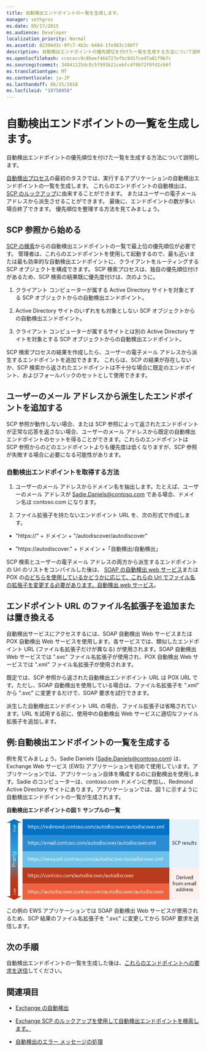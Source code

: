 ```yaml
---
title: 自動検出エンドポイントの一覧を生成します。
manager: sethgros
ms.date: 09/17/2015
ms.audience: Developer
localization_priority: Normal
ms.assetid: 82394d3c-9fc7-4b3c-b48d-1fe983c198f7
description: 自動検出エンドポイントの優先順位を付けた一覧を生成する方法について説明します。
ms.openlocfilehash: ccecacc9c8beef464727efbc9d1fced7a81f9b7c
ms.sourcegitcommit: 34041125dc8c5f993b21cebfc4f8b72f0fd2cb6f
ms.translationtype: MT
ms.contentlocale: ja-JP
ms.lasthandoff: 06/25/2018
ms.locfileid: "19758958"
---
```

# <a name="generate-a-list-of-autodiscover-endpoints"></a>自動検出エンドポイントの一覧を生成します。

自動検出エンドポイントの優先順位を付けた一覧を生成する方法について説明します。
  
[自動検出プロセス](autodiscover-for-exchange.md)の最初のタスクでは、実行するアプリケーションの自動検出エンドポイントの一覧を生成します。 これらのエンドポイントの自動検出は、 [SCP のルックアップ](how-to-find-autodiscover-endpoints-by-using-scp-lookup-in-exchange.md)に由来することができます。 またはユーザーの電子メール アドレスから派生させることができます。 最後に、エンドポイントの数が多い場合終了できます。 優先順位を整理する方法を見てみましょう。 
  
## <a name="start-with-scp-lookup"></a>SCP 参照から始める
<a name="bk_StartWithScp"> </a>

[SCP の検索](how-to-find-autodiscover-endpoints-by-using-scp-lookup-in-exchange.md)からの自動検出エンドポイントの一覧で最上位の優先順位が必要です。 管理者は、これらのエンドポイントを使用して起動するので、最も近いまたは最も効率的な自動検出エンドポイントに、クライアントをルーティングする SCP オブジェクトを構成できます。 SCP 検索プロセスは、独自の優先順位付けがあるため、SCP 検索の結果既に優先度付けは、次のように。 
  
1. クライアント コンピューターが属する Active Directory サイトを対象とする SCP オブジェクトからの自動検出エンドポイント。
    
2. Active Directory サイトのいずれをも対象としない SCP オブジェクトからの自動検出エンドポイント。
    
3. クライアント コンピューターが属するサイトとは別の Active Directory サイトを対象とする SCP オブジェクトからの自動検出エンドポイント。
    
SCP 検索プロセスの結果を作成したら、ユーザーの電子メール アドレスから派生するエンドポイントを追加できます。 これらは、SCP の結果が存在しないか、SCP 検索から返されたエンドポイントは不十分な場合に既定のエンドポイント、およびフォールバックのセットとして使用できます。
  
## <a name="add-endpoints-derived-from-the-users-email-address"></a>ユーザーのメール アドレスから派生したエンドポイントを追加する
<a name="bk_AddDerivedEndpoints"> </a>

SCP 参照が動作しない場合、または SCP 参照によって返されたエンドポイントが正常な応答を返さない場合、ユーザーのメール アドレスから既定の自動検出エンドポイントのセットを得ることができます。これらのエンドポイントは SCP 参照からのどのエンドポイントよりも優先度は低くなりますが、SCP 参照が失敗する場合に必要になる可能性があります。
  
### <a name="to-derive-autodiscover-endpoints"></a>自動検出エンドポイントを取得する方法

1. ユーザーのメール アドレスからドメイン名を抽出します。たとえば、ユーザーのメール アドレスが Sadie.Daniels@contoso.com である場合、ドメイン名は contoso.com になります。
    
2. ファイル拡張子を持たないエンドポイント URL を、次の形式で作成します。
    
  - "https://" + ドメイン + "/autodiscover/autodiscover"
    
  - "https://autodiscover." + ドメイン +「自動検出/自動検出」
    
SCP 検索とユーザーの電子メール アドレスの両方から派生するエンドポイントの Url のリストをコンパイルした後は、 [SOAP の自動検出 web サービス](http://msdn.microsoft.com/library/61c21ea9-7fea-4f56-8ada-bf80e1e6b074%28Office.15%29.aspx)または POX の[のどちらを使用しているかどうかに応じて、これらの Url でファイル名の拡張子を変更する必要があります。自動検出 web サービス](http://msdn.microsoft.com/library/877152f0-f4b1-4f63-b2ce-924f4bdf2d20%28Office.15%29.aspx)。
  
## <a name="add-or-replace-file-name-extensions-in-endpoint-urls"></a>エンドポイント URL のファイル名拡張子を追加または置き換える
<a name="bk_FileExtensions"> </a>

自動検出サービスにアクセスするには、SOAP 自動検出 Web サービスまたは POX 自動検出 Web サービスを使用します。各サービスでは、類似したエンドポイント URL (ファイル名拡張子だけが異なる) が使用されます。SOAP 自動検出 Web サービスでは ".svc" ファイル名拡張子が使用され、POX 自動検出 Web サービスでは ".xml" ファイル名拡張子が使用されます。
  
既定では、SCP 参照から返された自動検出エンドポイント URL は POX URL です。ただし、SOAP 自動検出を使用している場合は、ファイル名拡張子を ".xml" から ".svc" に変更するだけで、SOAP 要求を試行できます。
  
派生した自動検出エンドポイント URL の場合、ファイル拡張子は省略されています。URL を試用する前に、使用中の自動検出 Web サービスに適切なファイル拡張子を追加します。
  
## <a name="example-generating-a-list-of-autodiscover-endpoints"></a>例:自動検出エンドポイントの一覧を生成する
<a name="bk_Example"> </a>

例を見てみましょう。Sadie Daniels (Sadie.Daniels@contoso.com) は、Exchange Web サービス (EWS) アプリケーションを初めて使用しています。アプリケーションでは、アプリケーション自体を構成するのに自動検出を使用します。Sadie のコンピューターは、contoso.com ドメインに参加し、Redmond Active Directory サイトにあります。アプリケーションでは、図 1 に示すように自動検出エンドポイントの一覧が生成されます。
  
**自動検出エンドポイントの図 1: サンプルの一覧**

![導出されたエンドポイントよりも高い優先順位を持つエンドポイントとして SCP ルックアップ から取得された、Autodiscover エンドポイントのサンプル リスト。](media/Ex15_Autodiscover_GenerateList_Example.png)
  
この例の EWS アプリケーションでは SOAP 自動検出 Web サービスが使用されるため、SCP 結果のファイル名拡張子を ".svc" に変更してから SOAP 要求を送信します。
  
## <a name="next-steps"></a>次の手順
<a name="bk_NextSteps"> </a>

自動検出エンドポイントの一覧を生成した後は、[これらのエンドポイントへの要求を送信](how-to-get-user-settings-from-exchange-by-using-autodiscover.md)してください。
  
## <a name="see-also"></a>関連項目


- [Exchange の自動検出](autodiscover-for-exchange.md)
    
- [Exchange SCP のルックアップを使用して自動検出エンドポイントを検索します。](how-to-find-autodiscover-endpoints-by-using-scp-lookup-in-exchange.md)
    
- [自動検出のエラー メッセージの処理](handling-autodiscover-error-messages.md)
    

